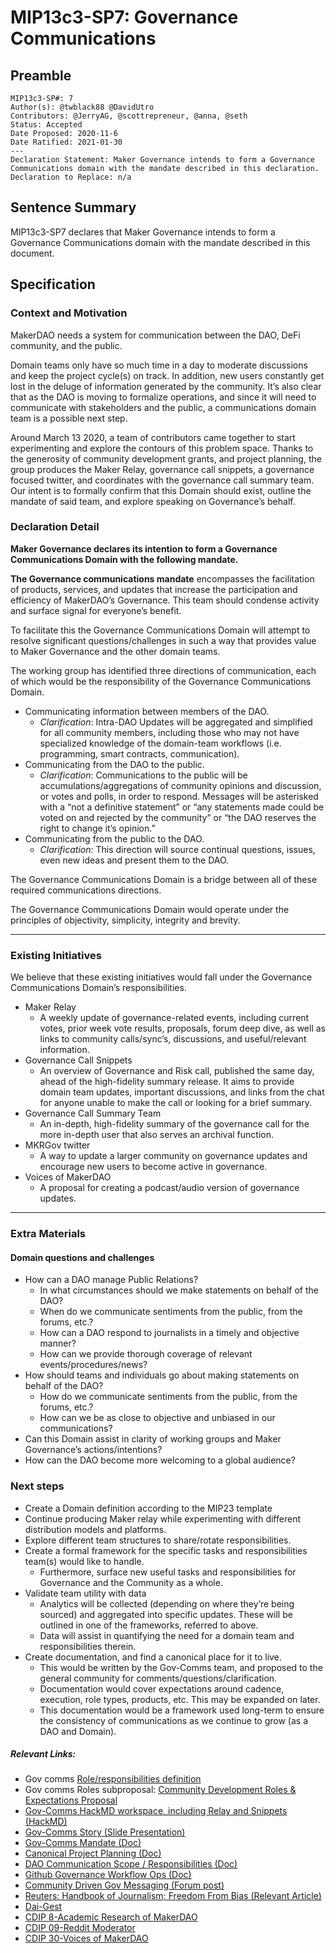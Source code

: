 # MIP13c3-SP7: Governance Communications

## Preamble
```
MIP13c3-SP#: 7
Author(s): @twblack88 @DavidUtro
Contributors: @JerryAG, @scottrepreneur, @anna, @seth
Status: Accepted
Date Proposed: 2020-11-6
Date Ratified: 2021-01-30
---
Declaration Statement: Maker Governance intends to form a Governance Communications domain with the mandate described in this declaration.
Declaration to Replace: n/a
```

## Sentence Summary
MIP13c3-SP7 declares that Maker Governance intends to form a Governance Communications domain with the mandate described in this document.

## Specification

### Context and Motivation

MakerDAO needs a system for communication between the DAO, DeFi community, and the public.

Domain teams only have so much time in a day to moderate discussions and keep the project cycle(s) on track. In addition, new users constantly get lost in the deluge of information generated by the community. It’s also clear that as the DAO is moving to formalize operations, and since it will need to communicate with stakeholders and the public, a communications domain team is a possible next step.

Around March 13 2020, a team of contributors came together to start experimenting and explore the contours of this problem space. Thanks to the generosity of community development grants, and project planning, the group produces the Maker Relay, governance call snippets, a governance focused twitter, and coordinates with the governance call summary team. Our intent is to formally confirm that this Domain should exist, outline the mandate of said team, and explore speaking on Governance’s behalf.

### Declaration Detail

**Maker Governance declares its intention to form a Governance Communications Domain with the following mandate.**

**The Governance communications mandate** encompasses the facilitation of products, services, and updates that increase the participation and efficiency of MakerDAO’s Governance. This team should condense activity and surface signal for everyone’s benefit.

To facilitate this the Governance Communications Domain will attempt to resolve significant questions/challenges in such a way that provides value to Maker Governance and the other domain teams.

The working group has identified three directions of communication, each of which would be the responsibility of the Governance Communications Domain.

- Communicating information between members of the DAO.
    - *Clarification*: Intra-DAO Updates will be aggregated and simplified for all community members, including those who may not have specialized knowledge of the domain-team workflows (i.e. programming, smart contracts, communication).
- Communicating from the DAO to the public.
    - *Clarification*: Communications to the public will be accumulations/aggregations of community opinions and discussion, or votes and polls, in order to respond. Messages will be asterisked with a “not a definitive statement” or “any statements made could be voted on and rejected by the community” or “the DAO reserves the right to change it’s opinion.”
- Communicating from the public to the DAO.
    - *Clarification*: This direction will source continual questions, issues, even new ideas and present them to the DAO.

The Governance Communications Domain is a bridge between all of these required communications directions.

The Governance Communications Domain would operate under the principles of objectivity, simplicity, integrity and brevity.

---

### Existing Initiatives

We believe that these existing initiatives would fall under the Governance Communications Domain’s responsibilities.

- Maker Relay
    - A weekly update of governance-related events, including current votes, prior week  vote results, proposals, forum deep dive,  as well as links to community calls/sync’s, discussions, and useful/relevant information.
- Governance Call Snippets
    - An overview of Governance and Risk call, published the same day, ahead of the high-fidelity summary release. It aims to provide domain team updates, important discussions, and links from the chat for anyone unable to make the call or looking for a brief summary.
- Governance Call Summary Team
    - An in-depth, high-fidelity summary of the governance call for the more in-depth user that also serves an archival function.
- MKRGov twitter
    - A way to update a larger community on governance updates and encourage new users to become active in governance.
- Voices of MakerDAO
    - A proposal for creating a podcast/audio version of governance updates.

---

### Extra Materials

#### Domain questions and challenges

- How can a DAO manage Public Relations?
    - In what circumstances should we make statements on behalf of the DAO?
    - When do we communicate sentiments from the public, from the forums, etc.?
    - How can a DAO respond to journalists in a timely and objective manner?
    - How can we provide thorough coverage of relevant events/procedures/news?
- How should teams and individuals go about making statements on behalf of the DAO?
    - How do we communicate sentiments from the public, from the forums, etc.?
    - How can we be as close to objective and unbiased in our communications?
- Can this Domain assist in clarity of working groups and Maker Governance’s actions/intentions?
- How can the DAO become more welcoming to a global audience?

### Next steps

- Create a Domain definition according to the MIP23 template
- Continue producing Maker relay while experimenting with different distribution models and platforms.
- Explore different team structures to share/rotate responsibilities.
- Create a formal framework for the specific tasks and responsibilities team(s) would like to handle.
    - Furthermore, surface new useful tasks and responsibilities for Governance and the Community as a whole.
- Validate team utility with data
    - Analytics will be collected (depending on where they’re being sourced) and aggregated into specific updates. These will be outlined in one of the frameworks, referred to above.
    - Data will assist in quantifying the need for a domain team and responsibilities therein.
- Create documentation, and find a canonical place for it to live.
    - This would be written by the Gov-Comms team, and proposed to the general community for comments/questions/clarification.
    - Documentation would cover expectations around cadence, execution, role types, products, etc. This may be expanded on later.
    - This documentation would be a framework used long-term to ensure the consistency of communications as we continue to grow (as a DAO and Domain).

##### Relevant Links:

- Gov comms [Role/responsibilities definition](https://docs.google.com/document/d/16SXCwmPZKFB5XjpNQD1zjDhFfjSREzN5I0jzs9sBuz0/edit#)
- Gov comms Roles subproposal: [Community Development Roles & Expectations Proposal](https://docs.google.com/document/d/1kNc3980i8iWHd2p_74HmkawQmbv3qN11qB9nBJ0L7TA/edit?usp=sharing)
- [Gov-Comms HackMD workspace, including Relay and Snippets (HackMD)](https://hackmd.io/team/GovComms?nav=overview)
- [Gov-Comms Story (Slide Presentation)](https://docs.google.com/presentation/d/12LJeUZnNNVSUFxB6vKL8eezsxc2k2ZqNobTnEpvJtnM/edit#slide=id.g8b4e9a4a8c_0_1)
- [Gov-Comms Mandate (Doc)](https://docs.google.com/document/d/1yhxyswTjxoSEGVLR_bU3WDRpb3EUvV98kGfY5_pKx_Q/edit#)
- [Canonical Project Planning (Doc)](https://docs.google.com/document/d/139DjnPeYzOi4hMIszEGytFbRVrJl-DpHGfIK5tAHhsk/edit)
- [DAO Communication Scope / Responsibilities (Doc)](https://docs.google.com/document/d/1alOVfDvXorpcHN2s04epeG0uE0KlVVYtWmAVe5bDbcs/edit)
- [Github Governance Workflow Ops (Doc)](https://docs.google.com/document/d/1jJHo0YuLtivZ0UqXB8iykKKm8EJEu2yW8LtedJDq0cA/edit)
- [Community Driven Gov Messaging (Forum post)](https://forum.makerdao.com/t/community-driven-governance-messaging-project-plan-placeholder-name/1875)
- [Reuters: Handbook of Journalism; Freedom From Bias (Relevant Article)](http://handbook.reuters.com/index.php?title=Freedom_from_bias&oldid=7959)
- [Dai-Gest ](https://mkrdai.substack.com/)
- [CDIP 8-Academic Research of MakerDAO](https://github.com/makerdao/community/issues/481)
- [CDIP 09-Reddit Moderator](https://github.com/makerdao/community/issues/695)
- [CDIP 30-Voices of MakerDAO](https://github.com/makerdao/community/issues/753)
